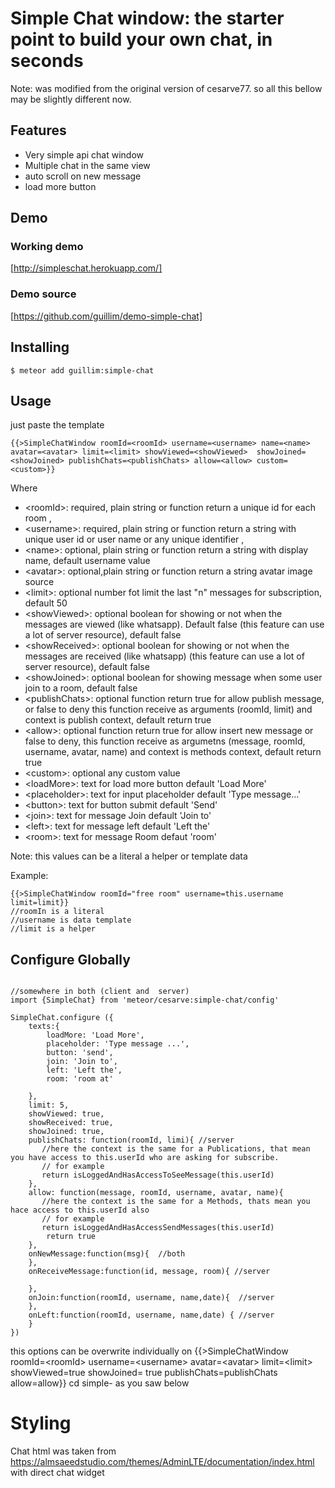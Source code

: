 # Simple Chat window: the starter point to build your own chat, in seconds

Note: was modified from the original version of cesarve77. so all this bellow may be slightly different now.

## Features

- Very simple api chat window
- Multiple chat in the same view
- auto scroll on new message
- load more button

## Demo

### Working demo
[http://simpleschat.herokuapp.com/]

### Demo source

[https://github.com/guillim/demo-simple-chat]

## Installing

    $ meteor add guillim:simple-chat

## Usage

just paste the template

    {{>SimpleChatWindow roomId=<roomId> username=<username> name=<name> avatar=<avatar> limit=<limit> showViewed=<showViewed>  showJoined=<showJoined> publishChats=<publishChats> allow=<allow> custom=<custom>}}  


Where
- \<roomId>: required, plain string or function return a unique id for each room ,
- \<username>: required, plain string or function  return a string with unique user id or user name or any unique identifier  ,
- \<name>: optional, plain string or function  return a string with display name, default  username value
- \<avatar>: optional,plain string or function  return a string avatar image source
- \<limit>: optional number fot limit the last "n" messages for subscription, default 50
- \<showViewed>: optional boolean for showing or not when the messages are viewed (like whatsapp). Default false (this feature can use a lot of server resource), default false
- \<showReceived>: optional boolean for showing or not when the messages are received (like whatsapp) (this feature can use a lot of server resource), default false
- \<showJoined>: optional boolean for showing message when some user join to a room, default false
- \<publishChats>: optional function return true for allow publish message, or false to deny this function receive as arguments (roomId, limit) and context is publish context, default return true
- \<allow>: optional function return true for allow insert new message or false to deny, this function receive as argumetns (message, roomId, username, avatar, name) and context is methods context, default return true
- \<custom>: optional any custom value
- \<loadMore>: text for load more button default 'Load More'
- \<placeholder>: text for input placeholder default 'Type message...'
- \<button>: text for button submit default 'Send'
- \<join>:  text for  message Join default  'Join to'
- \<left>:  text for  message left default  'Left the'
- \<room>:  text for  message Room defaut 'room'


Note: this values can be a literal a helper or template data

Example:

    {{>SimpleChatWindow roomId="free room" username=this.username limit=limit}}
    //roomIn is a literal
    //username is data template
    //limit is a helper


## Configure Globally

```

//somewhere in both (client and  server)
import {SimpleChat} from 'meteor/cesarve:simple-chat/config'

SimpleChat.configure ({
    texts:{
        loadMore: 'Load More',
        placeholder: 'Type message ...',
        button: 'send',
        join: 'Join to',
        left: 'Left the',
        room: 'room at'

    },
    limit: 5,
    showViewed: true,
    showReceived: true,
    showJoined: true,
    publishChats: function(roomId, limi){ //server
       //here the context is the same for a Publications, that mean you have access to this.userId who are asking for subscribe.
       // for example
       return isLoggedAndHasAccessToSeeMessage(this.userId)
    },
    allow: function(message, roomId, username, avatar, name){
       //here the context is the same for a Methods, thats mean you hace access to this.userId also
       // for example
       return isLoggedAndHasAccessSendMessages(this.userId)
        return true
    },
    onNewMessage:function(msg){  //both
    },
    onReceiveMessage:function(id, message, room){ //server

    },
    onJoin:function(roomId, username, name,date){  //server
    },
    onLeft:function(roomId, username, name,date) { //server
    }
})

```

this options can be overwrite individually on   {{>SimpleChatWindow roomId=\<roomId> username=\<username> avatar=\<avatar> limit=\<limit> showViewed=true  showJoined= true publishChats=publishChats allow=allow}} cd simple-
as you saw below

# Styling

Chat html was taken from https://almsaeedstudio.com/themes/AdminLTE/documentation/index.html
with direct chat widget

#
